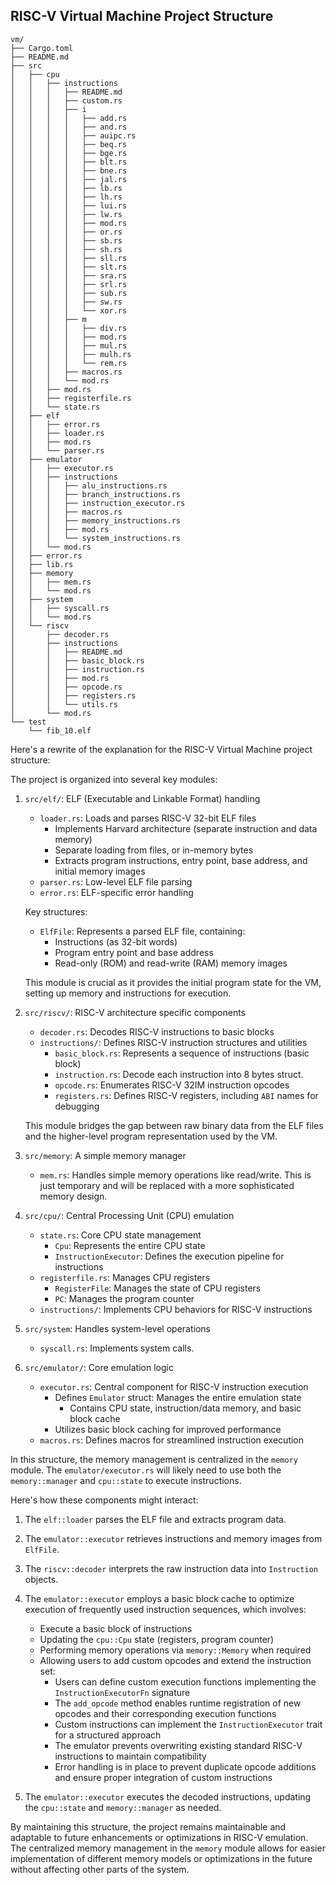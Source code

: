 ## RISC-V Virtual Machine Project Structure

```
vm/
├── Cargo.toml
├── README.md
├── src
│   ├── cpu
│   │   ├── instructions
│   │   │   ├── README.md
│   │   │   ├── custom.rs
│   │   │   ├── i
│   │   │   │   ├── add.rs
│   │   │   │   ├── and.rs
│   │   │   │   ├── auipc.rs
│   │   │   │   ├── beq.rs
│   │   │   │   ├── bge.rs
│   │   │   │   ├── blt.rs
│   │   │   │   ├── bne.rs
│   │   │   │   ├── jal.rs
│   │   │   │   ├── lb.rs
│   │   │   │   ├── lh.rs
│   │   │   │   ├── lui.rs
│   │   │   │   ├── lw.rs
│   │   │   │   ├── mod.rs
│   │   │   │   ├── or.rs
│   │   │   │   ├── sb.rs
│   │   │   │   ├── sh.rs
│   │   │   │   ├── sll.rs
│   │   │   │   ├── slt.rs
│   │   │   │   ├── sra.rs
│   │   │   │   ├── srl.rs
│   │   │   │   ├── sub.rs
│   │   │   │   ├── sw.rs
│   │   │   │   └── xor.rs
│   │   │   ├── m
│   │   │   │   ├── div.rs
│   │   │   │   ├── mod.rs
│   │   │   │   ├── mul.rs
│   │   │   │   ├── mulh.rs
│   │   │   │   └── rem.rs
│   │   │   ├── macros.rs
│   │   │   └── mod.rs
│   │   ├── mod.rs
│   │   ├── registerfile.rs
│   │   └── state.rs
│   ├── elf
│   │   ├── error.rs
│   │   ├── loader.rs
│   │   ├── mod.rs
│   │   └── parser.rs
│   ├── emulator
│   │   ├── executor.rs
│   │   ├── instructions
│   │   │   ├── alu_instructions.rs
│   │   │   ├── branch_instructions.rs
│   │   │   ├── instruction_executor.rs
│   │   │   ├── macros.rs
│   │   │   ├── memory_instructions.rs
│   │   │   ├── mod.rs
│   │   │   └── system_instructions.rs
│   │   └── mod.rs
│   ├── error.rs
│   ├── lib.rs
│   ├── memory
│   │   ├── mem.rs
│   │   └── mod.rs
│   ├── system
│   │   ├── syscall.rs
│   │   └── mod.rs
│   └── riscv
│       ├── decoder.rs
│       ├── instructions
│       │   ├── README.md
│       │   ├── basic_block.rs
│       │   ├── instruction.rs
│       │   ├── mod.rs
│       │   ├── opcode.rs
│       │   ├── registers.rs
│       │   └── utils.rs
│       └── mod.rs
└── test
    └── fib_10.elf
```

Here's a rewrite of the explanation for the RISC-V Virtual Machine project structure:

The project is organized into several key modules:

1. `src/elf/`: ELF (Executable and Linkable Format) handling
   - `loader.rs`: Loads and parses RISC-V 32-bit ELF files
     - Implements Harvard architecture (separate instruction and data memory)
     - Separate loading from files, or in-memory bytes
     - Extracts program instructions, entry point, base address, and initial memory images
   - `parser.rs`: Low-level ELF file parsing
   - `error.rs`: ELF-specific error handling

   Key structures:
   - `ElfFile`: Represents a parsed ELF file, containing:
     - Instructions (as 32-bit words)
     - Program entry point and base address
     - Read-only (ROM) and read-write (RAM) memory images

   This module is crucial as it provides the initial program state for the VM, setting up memory and instructions for execution.

2. `src/riscv/`: RISC-V architecture specific components
   - `decoder.rs`: Decodes RISC-V instructions to basic blocks
   - `instructions/`: Defines RISC-V instruction structures and utilities
     - `basic_block.rs`: Represents a sequence of instructions (basic block)
     - `instruction.rs`: Decode each instruction into 8 bytes struct.
     - `opcode.rs`: Enumerates RISC-V 32IM instruction opcodes
     - `registers.rs`: Defines RISC-V registers, including `ABI` names for debugging

   This module bridges the gap between raw binary data from the ELF files and the higher-level program representation used by the VM.

3. `src/memory`: A simple memory manager
   - `mem.rs`: Handles simple memory operations like read/write. This is just temporary and will be replaced with a more sophisticated memory design.

4. `src/cpu/`: Central Processing Unit (CPU) emulation
   - `state.rs`: Core CPU state management
     - `Cpu`: Represents the entire CPU state
     - `InstructionExecutor`: Defines the execution pipeline for instructions
   - `registerfile.rs`: Manages CPU registers
     - `RegisterFile`: Manages the state of CPU registers
     - `PC`: Manages the program counter
   - `instructions/`: Implements CPU behaviors for RISC-V instructions


5. `src/system`: Handles system-level operations
   - `syscall.rs`: Implements system calls.

6. `src/emulator/`: Core emulation logic
   - `executor.rs`: Central component for RISC-V instruction execution
     - Defines `Emulator` struct: Manages the entire emulation state
       - Contains CPU state, instruction/data memory, and basic block cache
     - Utilizes basic block caching for improved performance
   - `macros.rs`: Defines macros for streamlined instruction execution

In this structure, the memory management is centralized in the `memory` module. The `emulator/executor.rs` will likely need to use both the `memory::manager` and `cpu::state` to execute instructions.

Here's how these components might interact:

1. The `elf::loader` parses the ELF file and extracts program data.
2. The `emulator::executor` retrieves instructions and memory images from `ElfFile`.
3. The `riscv::decoder` interprets the raw instruction data into `Instruction` objects.
4. The `emulator::executor` employs a basic block cache to optimize execution of frequently used instruction sequences, which involves:
      - Execute a basic block of instructions
      - Updating the `cpu::Cpu` state (registers, program counter)
      - Performing memory operations via `memory::Memory` when required
      - Allowing users to add custom opcodes and extend the instruction set:
        * Users can define custom execution functions implementing the `InstructionExecutorFn` signature
        * The `add_opcode` method enables runtime registration of new opcodes and their corresponding execution functions
        * Custom instructions can implement the `InstructionExecutor` trait for a structured approach
        * The emulator prevents overwriting existing standard RISC-V instructions to maintain compatibility
        * Error handling is in place to prevent duplicate opcode additions and ensure proper integration of custom instructions

4. The `emulator::executor` executes the decoded instructions, updating the `cpu::state` and `memory::manager` as needed.

By maintaining this structure, the project remains maintainable and adaptable to future enhancements or optimizations in RISC-V emulation. The centralized memory management in the `memory` module allows for easier implementation of different memory models or optimizations in the future without affecting other parts of the system.
